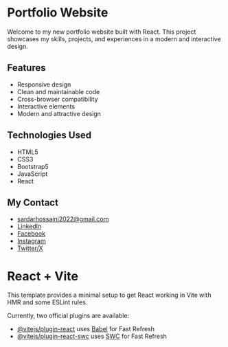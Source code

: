 # Portfolio Website

Welcome to my new portfolio website built with React. This project showcases my skills, projects, and experiences in a modern and interactive design.

## Features

- Responsive design
- Clean and maintainable code
- Cross-browser compatibility
- Interactive elements
- Modern and attractive design

## Technologies Used

- HTML5
- CSS3
- Bootstrap5
- JavaScript
- React

<!-- <b>[Live Demo](https://sardar219.github.io/portfolio/)</b> -->

## My Contact

- [sardarhossaini2022@gmail.com](mailto:sardarhossaini2022@gmail.com)
- [LinkedIn](https://www.linkedin.com/in/sardar-hussaini)
- [Facebook](https://www.facebook.com/profile.php?id=100022777820383)
- [Instagram](https://www.instagram.com/sardarhussaini2024/)
- [Twitter/X](https://x.com/Sardar626285221)


# React + Vite

This template provides a minimal setup to get React working in Vite with HMR and some ESLint rules.

Currently, two official plugins are available:

- [@vitejs/plugin-react](https://github.com/vitejs/vite-plugin-react/blob/main/packages/plugin-react/README.md) uses [Babel](https://babeljs.io/) for Fast Refresh
- [@vitejs/plugin-react-swc](https://github.com/vitejs/vite-plugin-react-swc) uses [SWC](https://swc.rs/) for Fast Refresh
